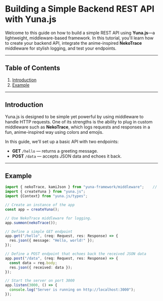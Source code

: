 # Building a Simple Backend REST API with Yuna.js

Welcome to this guide on how to build a simple REST API using **Yuna.js**—a lightweight, middleware-based framework. In this tutorial, you'll learn how to create your backend API, integrate the anime-inspired **NekoTrace** middleware for stylish logging, and test your endpoints.

---

## Table of Contents

1. [Introduction](#introduction)
2. [Example](#example)

---

## Introduction

Yuna.js is designed to be simple yet powerful by using middleware to handle HTTP requests. One of its strengths is the ability to plug in custom middleware such as **NekoTrace**, which logs requests and responses in a fun, anime-inspired way using colors and emojis.

In this guide, we'll set up a basic API with two endpoints:
- **GET** `/hello` — returns a greeting message.
- **POST** `/data` — accepts JSON data and echoes it back.

---

## Example

```ts import { createApp, Middleware } from "yuna-framework"; // Import the framework
import { nekoTrace, kamiJson } from "yuna-framework/middleware";    // Import the nekoTrace, kamiJson middlewares
import { createYuna } from "yuna.js";
import {Context} from "yuna.js/types";

// Create an instance of the app
const app = createYuna();

// Use NekoTrace middleware for logging.
app.summon(nekoTrace());

// Define a simple GET endpoint
app.get("/hello", (req: Request, res: Response) => {
  res.json({ message: "Hello, world!" });
});

// Define a POST endpoint that echoes back the received JSON data
app.post("/data", (req: Request, res: Response) => {
  const data = req.body;
  res.json({ received: data });
});

// Start the server on port 3000
app.listen(3000, () => {
  console.log("Server is running on http://localhost:3000");
});
```